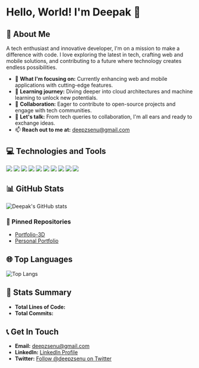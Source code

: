 # Hello, World! I'm Deepak 👋

## 🚀 About Me

A tech enthusiast and innovative developer, I'm on a mission to make a difference with code. I love exploring the latest in tech, crafting web and mobile solutions, and contributing to a future where technology creates endless possibilities.

- 🔭 **What I'm focusing on:** Currently enhancing web and mobile applications with cutting-edge features.
- 🌱 **Learning journey:** Diving deeper into cloud architectures and machine learning to unlock new potentials.
- 👯 **Collaboration:** Eager to contribute to open-source projects and engage with tech communities.
- 💬 **Let's talk:** From tech queries to collaboration, I'm all ears and ready to exchange ideas.
- 📫 **Reach out to me at:** [deepzsenu@gmail.com](mailto:deepzsenu@gmail.com)

## 💻 Technologies and Tools

![](https://img.shields.io/badge/Code-Python-blue)
![](https://img.shields.io/badge/Code-JavaScript-yellow)
![](https://img.shields.io/badge/Code-TypeScript-lightgrey)
![](https://img.shields.io/badge/Framework-React-blue)
![](https://img.shields.io/badge/Framework-Node.js-brightgreen)
![](https://img.shields.io/badge/Framework-Django-darkgreen)
![](https://img.shields.io/badge/Tools-Docker-blue)
![](https://img.shields.io/badge/Tools-Git-orange)
![](https://img.shields.io/badge/Cloud-AWS-orange)
![](https://img.shields.io/badge/Cloud-Azure-blue)

## 📊 GitHub Stats

![Deepak's GitHub stats](https://github-readme-stats.vercel.app/api?username=deepzsenu&show_icons=true&theme=radical)

### 📌 Pinned Repositories

- [Portfolio-3D](https://github.com/deepzsenu/protfolio-3d)
- [Personal Portfolio](https://github.com/deepzsenu/deepaksaxena.in)


## 🌐 Top Languages

![Top Langs](https://github-readme-stats.vercel.app/api/top-langs/?username=deepzsenu&layout=compact&hide=jupyter%20notebook&theme=radical)


## 🔢 Stats Summary
- **Total Lines of Code:** <!--TOTAL_LINES_OF_CODE-->
- **Total Commits:** <!--TOTAL_COMMITS-->


<!-- BLOG-POST-LIST:START -->

<!-- BLOG-POST-LIST:END -->

## 📞 Get In Touch

- **Email:** [deepzsenu@gmail.com](mailto:deepzsenu@gmail.com)
- **LinkedIn:** [LinkedIn Profile](https://www.linkedin.com/in/deepzsenu)
- **Twitter:** [Follow @deepzsenu on Twitter](https://twitter.com/deepzsenu)
